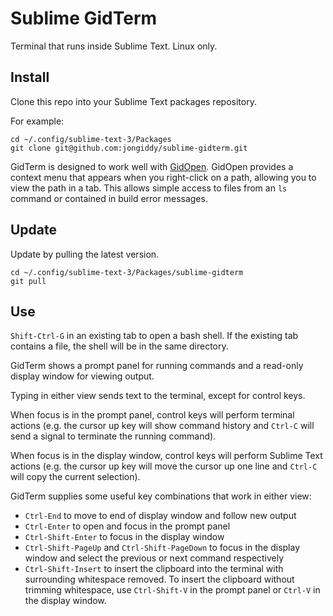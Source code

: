 # Sublime GidTerm

Terminal that runs inside Sublime Text. Linux only.

## Install

Clone this repo into your Sublime Text packages repository.

For example:
```
cd ~/.config/sublime-text-3/Packages
git clone git@github.com:jongiddy/sublime-gidterm.git
```

GidTerm is designed to work well with [GidOpen](https://github.com/jongiddy/sublime-gidopen).
GidOpen provides a context menu that appears when you right-click on a path, allowing you to view the path in a tab.
This allows simple access to files from an `ls` command or contained in build error messages.

## Update

Update by pulling the latest version.

```
cd ~/.config/sublime-text-3/Packages/sublime-gidterm
git pull
```

## Use

`Shift-Ctrl-G` in an existing tab to open a bash shell.
If the existing tab contains a file, the shell will be in the same directory.

GidTerm shows a prompt panel for running commands and a read-only display window for viewing output.

Typing in either view sends text to the terminal, except for control keys.

When focus is in the prompt panel, control keys will perform terminal actions (e.g. the cursor up key will show command history and `Ctrl-C` will send a signal to terminate the running command).

When focus is in the display window, control keys will perform Sublime Text actions (e.g. the cursor up key will move the cursor up one line and `Ctrl-C` will copy the current selection). 

GidTerm supplies some useful key combinations that work in either view:
- `Ctrl-End` to move to end of display window and follow new output
- `Ctrl-Enter` to open and focus in the prompt panel
- `Ctrl-Shift-Enter` to focus in the display window
- `Ctrl-Shift-PageUp` and `Ctrl-Shift-PageDown` to focus in the display window and select the previous or next command respectively
- `Ctrl-Shift-Insert` to insert the clipboard into the terminal with surrounding whitespace removed. To insert the clipboard without trimming whitespace, use `Ctrl-Shift-V` in the prompt panel or `Ctrl-V` in the display window.
